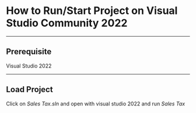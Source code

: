 
# How to Run/Start Project on Visual Studio Community 2022
<hr/>

<h2> Prerequisite </h2>

<p>
	Visual Studio 2022
</p>
<hr/>
<h2> Load Project </h2>

<p>
	Click on <i> Sales Tax.sln </i> and open with visual studio 2022 and run <i> Sales Tax </i>
</p>
